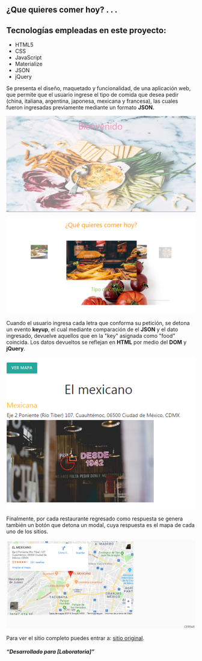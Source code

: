 ## ¿Que quieres comer hoy? . . .<h2>

## Tecnologías empleadas en este proyecto:
* HTML5
* CSS
* JavaScript
* Materialize
* JSON
* jQuery


Se presenta el diseño, maquetado y funcionalidad, de una aplicación web, que permite que el usuario ingrese el tipo de comida que desea pedir (china, italiana, argentina, japonesa, mexicana y francesa), las cuales fueron ingresadas previamente mediante un formato **JSON.**

![ Vista1](assets/images/vista1.png)


![ Vista1](assets/images/vista2.png)

Cuando el usuario ingresa cada letra que conforma su petición, se detona un evento **keyup**, el cual mediante comparación de el **JSON** y el dato ingresado, devuelve aquellos que en la "key" asignada como  "food" coincida. Los datos devueltos se reflejan en **HTML** por medio del **DOM** y  **jQuery**.

![ Restaurante](assets/images/restaurantea.png)

Finalmente, por cada restaurante regresado como respuesta se genera también un botón que detona un modal, cuya respuesta es el mapa de cada uno de los sitios.

![ Modal](assets/images/modala.png)



Para ver el sitio completo puedes entrar a: [sitio original](https://indezende.github.io/restaurantFilter/index.html).
##### “Desarrollado para [Laboratoria]”

